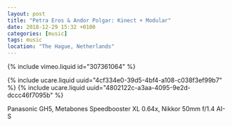 ```yaml
---
layout: post
title: "Petra Eros & Andor Polgar: Kinect + Modular"
date: 2018-12-29 15:32 +0100
categories: [music]
tags: music
location: "The Hague, Netherlands"
---
```


{% include vimeo.liquid id="307361064" %}

{% include ucare.liquid uuid="4cf334e0-39d5-4bf4-a108-c038f3ef99b7" %}
{% include ucare.liquid uuid="4802122c-a3aa-4095-9e2d-dccc46f7095b" %}

Panasonic GH5, Metabones Speedbooster XL 0.64x, Nikkor 50mm f/1.4 AI-S

